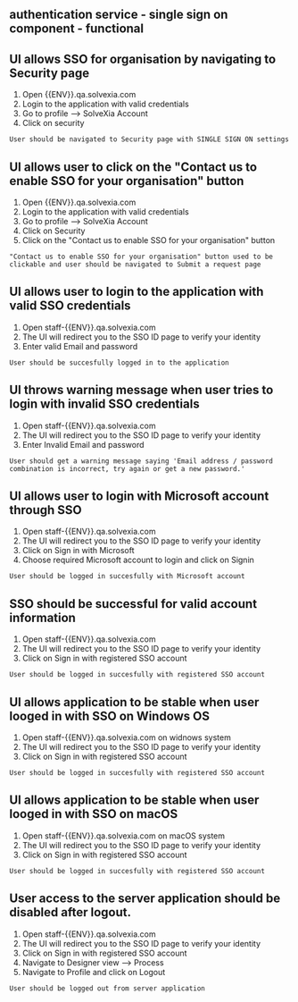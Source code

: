 ## authentication service - single sign on component - functional

## UI allows SSO for organisation by navigating to Security page

1. Open {{ENV}}.qa.solvexia.com
2. Login to the application with valid credentials
3. Go to profile --> SolveXia Account
4. Click on security 

`User should be navigated to Security page with SINGLE SIGN ON settings`

## UI allows user to click on  the "Contact us to enable SSO for your organisation" button

1. Open {{ENV}}.qa.solvexia.com
2. Login to the application with valid credentials
3. Go to profile --> SolveXia Account
4. Click on Security 
5. Click on the  "Contact us to enable SSO for your organisation" button

`"Contact us to enable SSO for your organisation" button used to be clickable and user should be navigated to Submit a request page`

## UI allows user to login to the application with valid SSO credentials

1. Open staff-{{ENV}}.qa.solvexia.com
2. The UI will redirect you to the SSO ID page to verify your identity 
3. Enter valid Email and password

 `User should be succesfully logged in to the application`

## UI throws warning message when user tries to login with invalid SSO credentials
 
1. Open staff-{{ENV}}.qa.solvexia.com
2. The UI will redirect you to the SSO ID page to verify your identity 
3. Enter Invalid Email and password

`User should get a warning message saying 'Email address / password combination is incorrect, try again or get a new password.'`

## UI allows user to login with Microsoft account through SSO

1. Open staff-{{ENV}}.qa.solvexia.com
2. The UI will redirect you to the SSO ID page to verify your identity 
3. Click on Sign in with Microsoft
4. Choose required Microsoft account to login and click on Signin

`User should be logged in succesfully with Microsoft account`

## SSO should be successful for valid account information

1. Open staff-{{ENV}}.qa.solvexia.com
2. The UI will redirect you to the SSO ID page to verify your identity 
3. Click on Sign in with registered SSO account

`User should be logged in succesfully with registered SSO account`

## UI allows application to be stable when user looged in with SSO on Windows OS

1. Open staff-{{ENV}}.qa.solvexia.com on widnows system
2. The UI will redirect you to the SSO ID page to verify your identity 
3. Click on Sign in with registered SSO account

`User should be logged in succesfully with registered SSO account`

## UI allows application to be stable when user looged in with SSO on macOS

1. Open staff-{{ENV}}.qa.solvexia.com on macOS system
2. The UI will redirect you to the SSO ID page to verify your identity 
3. Click on Sign in with registered SSO account

`User should be logged in succesfully with registered SSO account`

## User access to the server application should be disabled after logout.

1. Open staff-{{ENV}}.qa.solvexia.com 
2. The UI will redirect you to the SSO ID page to verify your identity 
3. Click on Sign in with registered SSO account
4. Navigate to Designer view  --> Process
5. Navigate to Profile and click on Logout

`User should be logged out from server application`
